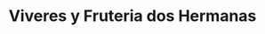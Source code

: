 ---
title: "Viveres y Fruteria dos Hermanas"
url: /quito/viveres-y-fruteria-dos-hermanas/
shop: Lebensmittel
---